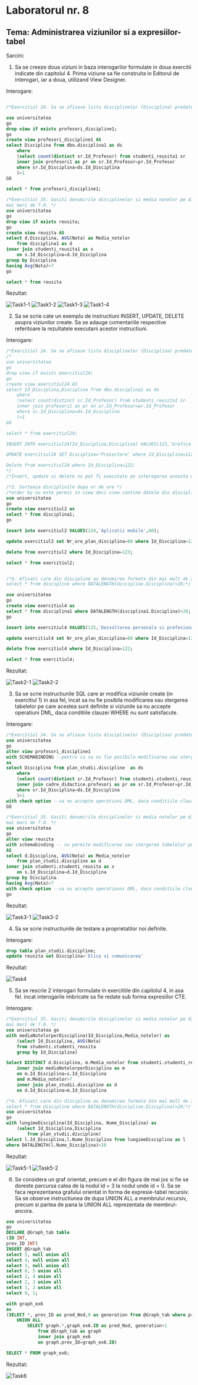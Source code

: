 # Laboratorul nr. 8

## Tema: Administrarea viziunilor si a expresiilor-tabel


Sarcini:

1. Sa se creeze doua viziuni in baza interogarilor formulate in doua exercitii indicate din capitolul 4. 
Prima viziune sa fie construita in Editorul de interogari, iar a doua, utilizand View Designer.

Interogare:

``` sql

/*Exercitiul 24. Sa se afisase lista disciplinelor (Disciplina) predate de cel putin doi profesori. */

use universitatea 
go
drop view if exists profesori_discipline1;
go
create view profesori_discipline1 AS
select Disciplina from dbo.disciplina1 as ds 
	where 
	(select count(distinct sr.Id_Profesor) from studenti_reusita1 sr
	inner join profesori1 as pr on sr.Id_Profesor=pr.Id_Profesor
	where sr.Id_Disciplina=ds.Id_Disciplina
	)>1
GO

select * from profesori_discipline1;

/*Exercitiul 35. Gasiti denumirile disciplinelor si media notelor pe disciplina. Afisati numai disciplinele cu medii
mai mari de 7.0. */
use universitatea 
go
drop view if exists reusita;
go
create view reusita AS
select d.Disciplina, AVG(Nota) as Media_notelor 
	from disciplina1 as d
inner join studenti_reusita1 as s
	on s.Id_Disciplina=d.Id_Disciplina
group by Disciplina
having Avg(Nota)>7
go

select * from reusita
```

Rezultat:


![Task1-1](https://github.com/verasv81/DataBase/blob/master/Laboratory%208/images/Task-1(1).PNG)
![Task1-2](https://github.com/verasv81/DataBase/blob/master/Laboratory%208/images/Task-1(2).PNG)
![Task1-3](https://github.com/verasv81/DataBase/blob/master/Laboratory%208/images/Task-1(3).PNG)
![Task1-4](https://github.com/verasv81/DataBase/blob/master/Laboratory%208/images/Task-1(4).PNG)


2. Sa se scrie cate un exemplu de instructiuni INSERT, UPDATE, DELETE asupra viziunilor
create. Sa se adauge comentariile respective referitoare la rezultatele executarii acestor
instructiuni.

Interogare:
``` sql
/*Exercitiul 24. Sa se afisase lista disciplinelor (Disciplina) predate de cel putin doi profesori. */
/*
use universitatea 
go
drop view if exists exercitiul24;
go
create view exercitiul24 AS
select Id_Disciplina,Disciplina from dbo.disciplina1 as ds 
	where 
	(select count(distinct sr.Id_Profesor) from studenti_reusita1 sr
	inner join profesori1 as pr on sr.Id_Profesor=pr.Id_Profesor
	where sr.Id_Disciplina=ds.Id_Disciplina
	)>1
GO

select * from exercitiul24;

INSERT INTO exercitiul24(Id_Disciplina,Disciplina) VALUES(123,'Grafica')

UPDATE exercitiul24 SET Disciplina='Proiectare' where Id_Disciplina=122;

Delete from exercitiul24 where Id_Disciplina=122;
*/
/*Insert, update si delete nu pot fi executate pe interogarea aceasta deoarece este join, nu avem un singur tabel. */

/*2. Sorteaza disciplinile dupa nr de ore */
/*order by nu este permis in view deci view contine datele din discipline nesortate*/
use universitatea 
go
create view exercitiul2 as
select * from disciplina1;
go

insert into exercitiul2 VALUES(124,'Aplicatii mobile',60);

update exercitiul2 set Nr_ore_plan_disciplina=80 where Id_Disciplina=122;

delete from exercitiul2 where Id_Disciplina=123;

select * from exercitiul2;


/*4. Afisati care din discipline au denumirea formata din mai mult de 20 caractere
select * from discipline where DATALENGTH(discipline.Disciplina)>20;*/

use universitatea 
go
create view exercitiul4 as
select * from disciplina1 where DATALENGTH(disciplina1.Disciplina)>20;
go

insert into exercitiul4 VALUES(125,'Dezvoltarea personala si profesionala',70);

update exercitiul4 set Nr_ore_plan_disciplina=80 where Id_Disciplina=125;

delete from exercitiul4 where Id_Disciplina=122;

select * from exercitiul4;

```

Rezultat:


![Task2-1](https://github.com/verasv81/DataBase/blob/master/Laboratory%208/images/Task-2(1).PNG)
![Task2-2](https://github.com/verasv81/DataBase/blob/master/Laboratory%208/images/Task-2(2).PNG)


3. Sa se scrie instructiunile SQL care ar modifica viziunile create (in exercitiul 1) in asa fel, incat
sa nu fie posibila modificarea sau stergerea tabelelor pe care acestea sunt definite si viziunile
sa nu accepte operatiuni DML, daca conditiile clauzei WHERE nu sunt satisfacute.

Interogare:

``` sql
/*Exercitiul 24. Sa se afisase lista disciplinelor (Disciplina) predate de cel putin doi profesori. */
use universitatea
go
alter view profesori_discipline1
with SCHEMABINDING --pentru ca sa nu fie posibila modificarea sau stergerea tabelelor pe care acestea sunt definite
as
select Disciplina from plan_studii.discipline  as ds 
	where 
	(select count(distinct sr.Id_Profesor) from studenti.studenti_reusita sr
	inner join cadre_didactice.profesori as pr on sr.Id_Profesor=pr.Id_Profesor
	where sr.Id_Disciplina=ds.Id_Disciplina
	)>1
with check option --sa nu accepte operatiuni DML, daca conditiile clauzei WHERE nu sunt satisfacute
GO

/*Exercitiul 35. Gasiti denumirile disciplinelor si media notelor pe disciplina. Afisati numai disciplinele cu medii
mai mari de 7.0. */
use universitatea 
go
alter view reusita 
with schemabinding -- nu permite modificarea sau stergerea tabelelor pe care acestea sunt definite
AS
select d.Disciplina, AVG(Nota) as Media_notelor 
	from plan_studii.discipline as d
inner join studenti.studenti_reusita as s
	on s.Id_Disciplina=d.Id_Disciplina
group by Disciplina
having Avg(Nota)>7
with check option --sa nu accepte operatiouni DML, daca conditiile clauzei WHERE nu sunt satisfacute conditiile
go

```

Rezultat:

![Task3-1](https://github.com/verasv81/DataBase/blob/master/Laboratory%208/images/Task-3(1).PNG)
![Task3-2](https://github.com/verasv81/DataBase/blob/master/Laboratory%208/images/Task-3(2).PNG)

4. Sa se scrie instructiunile de testare a proprietatilor noi definite.

Interogare:

``` sql
drop table plan_studii.discipline;
update reusita set Disciplina='Etica si comunicarea'
```

Rezultat:

![Task4](https://github.com/verasv81/DataBase/blob/master/Laboratory%208/images/Task-4.PNG)

5. Sa se rescrie 2 interogari formulate in exercitiile din capitolul 4, in asa fel. incat interogarile
imbricate sa fie redate sub forma expresiilor CTE.

Interogare:

``` sql
/*Exercitiul 35. Gasiti denumirile disciplinelor si media notelor pe disciplina. Afisati numai disciplinele cu medii
mai mari de 7.0. */
use universitatea go
with mediaNotelorperDisciplina(Id_Disciplina,Media_notelor) as
	(select Id_Disciplina, AVG(Nota)
	from studenti.studenti_reusita
	group by Id_Disciplina)

Select DISTINCT d.Disciplina, m.Media_notelor from studenti.studenti_reusita as s
	inner join mediaNotelorperDisciplina as m
	on m.Id_Disciplina=s.Id_Disciplina
	and m.Media_notelor>7
	inner join plan_studii.discipline as d
	on d.Id_Disciplina=m.Id_Disciplina

/*4. Afisati care din discipline au denumirea formata din mai mult de 20 caractere
select * from discipline where DATALENGTH(discipline.Disciplina)>20;*/
use universitatea 
go
with lungimeDisciplina(Id_Disciplina, Nume_Disciplina) as
	(select Id_Disciplina,Disciplina 
		from plan_studii.discipline)
Select l.Id_Disciplina,l.Nume_Disciplina from lungimeDisciplina as l
where DATALENGTH(l.Nume_Disciplina)>20
```

Rezultat:

![Task5-1](https://github.com/verasv81/DataBase/blob/master/Laboratory%208/images/Task-5(1).PNG)
![Task5-2](https://github.com/verasv81/DataBase/blob/master/Laboratory%208/images/Task-5(2).PNG)

6. Se considera un graf orientat, precum e el din figura de mai jos si fie se doreste parcursa calea
de la nodul id = 3 la nodul unde id = 0. Sa se faca reprezentarea grafului orientat in forma de
expresie-tabel recursiv.
Sa se observe instructiunea de dupa UNION ALL a membrului recursiv, precum si partea de
pana la UNION ALL reprezentata de membrul-ancora.

``` sql
use universitatea
go
DECLARE @Graph_tab table
(ID INT,
prev_ID INT)
INSERT @Graph_tab
select 5, null union all
select 4, null union all
select 3, null union all
select 0, 5 union all
select 2, 4 union all
select 2, 3 union all
select 1, 2 union all
select 0, 1;

with graph_ex6
as
(SELECT *, prev_ID as pred_Nod,0 as generation from @Graph_tab where prev_ID IS NULL and ID=3
	UNION ALL
		SELECT graph.*,graph_ex6.ID as pred_Nod, generation+1
			from @Graph_tab as graph
			inner join graph_ex6
			on graph.prev_ID=graph_ex6.ID)

SELECT * FROM graph_ex6;
```

Rezultat:


![Task6](https://github.com/verasv81/DataBase/blob/master/Laboratory%208/images/Task-6.PNG)